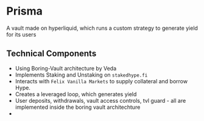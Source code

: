 # Prisma

A vault made on hyperliquid, which runs a custom strategy to generate yield for its users

## Technical Components

- Using Boring-Vault architecture by Veda 
- Implements Staking and Unstaking on `stakedhype.fi`
- Interacts with `Felix Vanilla Markets` to supply collateral and borrow Hype.
- Creates a leveraged loop, which generates yield
- User deposits, withdrawals, vault access controls, tvl guard - all are implemented inside the boring vault architechture
- 